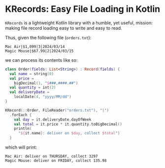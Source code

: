 # KRecords: Easy File Loading in Kotlin

`KRecords` is a lightweight Kotlin library with a humble, yet useful, mission:
making file record loading easy to write and easy to read.

Thus, given the following file (`orders.txt`):

````
Mac Air|$1,099|3|2024/03/14
Magic Mouse|$67.99|2|2024/03/15
````

we can process its contents like so:

````kotlin
class Order(fields: List<String>) : Record(fields) {
  val name = string(0)
  val price =
    bigDecimal(1, "$###,####.##")
  val quantity = int(2)
  val deliveryDate =
    localDate(4, "yyyy/MM/dd")
}

KRecord(::Order, FileReader("orders.txt"), "|")
  .forEach {
    val day = it.deliveryDate.dayOfWeek
    val total = it.price * it.quantity.toBigDecimal()
    println(
      "${it.name}: deliver on $day, collect $total")
  }
````

which will print:

```
Mac Air: deliver on THURSDAY, collect 3297
Magic Mouse: deliver on FRIDAY, collect 135.98
```